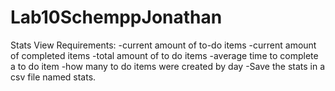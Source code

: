 # Lab10SchemppJonathan

Stats View Requirements:
-current amount of to-do items
-current amount of completed items
-total amount of to do items
-average time to complete a to do item
-how many to do items were created by day
-Save the stats in a csv file named stats.